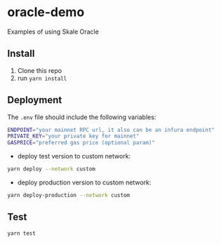 # oracle-demo
Examples of using Skale Oracle

## Install

1)  Clone this repo
2)  run `yarn install`

## Deployment

The `.env` file should include the following variables:

```bash
ENDPOINT="your mainnet RPC url, it also can be an infura endpoint"
PRIVATE_KEY="your private key for mainnet"
GASPRICE="preferred gas price (optional param)" 
```

-   deploy test version to custom network:

```bash
yarn deploy --network custom
```

-   deploy production version to custom network:

```bash
yarn deploy-production --network custom
```

## Test

```bash
yarn test
```

